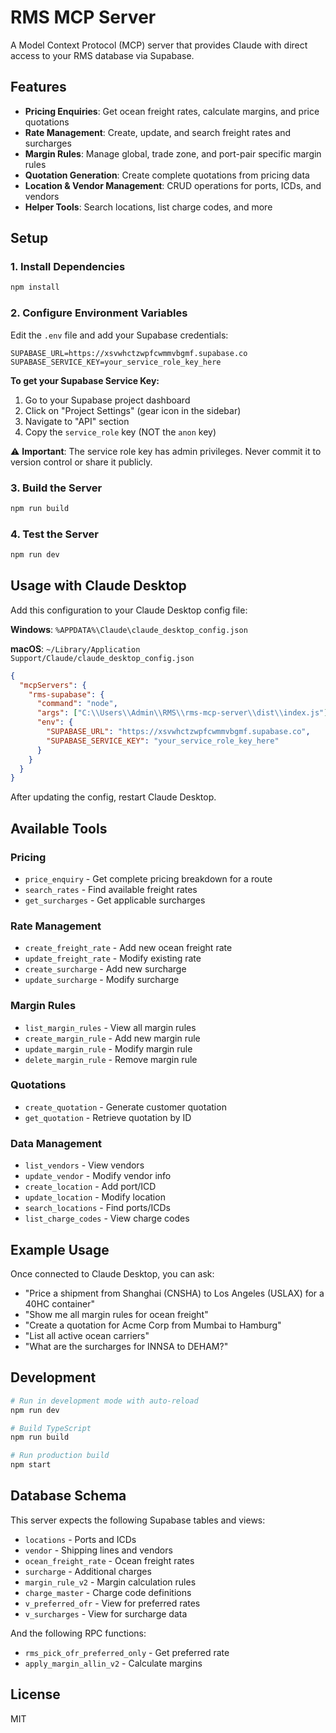 # RMS MCP Server

A Model Context Protocol (MCP) server that provides Claude with direct access to your RMS database via Supabase.

## Features

- **Pricing Enquiries**: Get ocean freight rates, calculate margins, and price quotations
- **Rate Management**: Create, update, and search freight rates and surcharges
- **Margin Rules**: Manage global, trade zone, and port-pair specific margin rules
- **Quotation Generation**: Create complete quotations from pricing data
- **Location & Vendor Management**: CRUD operations for ports, ICDs, and vendors
- **Helper Tools**: Search locations, list charge codes, and more

## Setup

### 1. Install Dependencies

```bash
npm install
```

### 2. Configure Environment Variables

Edit the `.env` file and add your Supabase credentials:

```env
SUPABASE_URL=https://xsvwhctzwpfcwmmvbgmf.supabase.co
SUPABASE_SERVICE_KEY=your_service_role_key_here
```

**To get your Supabase Service Key:**
1. Go to your Supabase project dashboard
2. Click on "Project Settings" (gear icon in the sidebar)
3. Navigate to "API" section
4. Copy the `service_role` key (NOT the `anon` key)

⚠️ **Important**: The service role key has admin privileges. Never commit it to version control or share it publicly.

### 3. Build the Server

```bash
npm run build
```

### 4. Test the Server

```bash
npm run dev
```

## Usage with Claude Desktop

Add this configuration to your Claude Desktop config file:

**Windows**: `%APPDATA%\Claude\claude_desktop_config.json`

**macOS**: `~/Library/Application Support/Claude/claude_desktop_config.json`

```json
{
  "mcpServers": {
    "rms-supabase": {
      "command": "node",
      "args": ["C:\\Users\\Admin\\RMS\\rms-mcp-server\\dist\\index.js"],
      "env": {
        "SUPABASE_URL": "https://xsvwhctzwpfcwmmvbgmf.supabase.co",
        "SUPABASE_SERVICE_KEY": "your_service_role_key_here"
      }
    }
  }
}
```

After updating the config, restart Claude Desktop.

## Available Tools

### Pricing
- `price_enquiry` - Get complete pricing breakdown for a route
- `search_rates` - Find available freight rates
- `get_surcharges` - Get applicable surcharges

### Rate Management
- `create_freight_rate` - Add new ocean freight rate
- `update_freight_rate` - Modify existing rate
- `create_surcharge` - Add new surcharge
- `update_surcharge` - Modify surcharge

### Margin Rules
- `list_margin_rules` - View all margin rules
- `create_margin_rule` - Add new margin rule
- `update_margin_rule` - Modify margin rule
- `delete_margin_rule` - Remove margin rule

### Quotations
- `create_quotation` - Generate customer quotation
- `get_quotation` - Retrieve quotation by ID

### Data Management
- `list_vendors` - View vendors
- `update_vendor` - Modify vendor info
- `create_location` - Add port/ICD
- `update_location` - Modify location
- `search_locations` - Find ports/ICDs
- `list_charge_codes` - View charge codes

## Example Usage

Once connected to Claude Desktop, you can ask:

- "Price a shipment from Shanghai (CNSHA) to Los Angeles (USLAX) for a 40HC container"
- "Show me all margin rules for ocean freight"
- "Create a quotation for Acme Corp from Mumbai to Hamburg"
- "List all active ocean carriers"
- "What are the surcharges for INNSA to DEHAM?"

## Development

```bash
# Run in development mode with auto-reload
npm run dev

# Build TypeScript
npm run build

# Run production build
npm start
```

## Database Schema

This server expects the following Supabase tables and views:
- `locations` - Ports and ICDs
- `vendor` - Shipping lines and vendors
- `ocean_freight_rate` - Ocean freight rates
- `surcharge` - Additional charges
- `margin_rule_v2` - Margin calculation rules
- `charge_master` - Charge code definitions
- `v_preferred_ofr` - View for preferred rates
- `v_surcharges` - View for surcharge data

And the following RPC functions:
- `rms_pick_ofr_preferred_only` - Get preferred rate
- `apply_margin_allin_v2` - Calculate margins

## License

MIT

